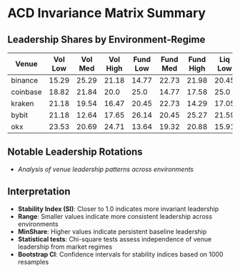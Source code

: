# ACD Invariance Matrix Summary

## Leadership Shares by Environment-Regime

| Venue | Vol Low | Vol Med | Vol High | Fund Low | Fund Med | Fund High | Liq Low | Liq Med | Liq High | SI | Range | MinShare |
|-------|---------|---------|----------|----------|----------|-----------|---------|---------|----------|----|-------|----------|
| binance | 15.29 | 25.29 | 21.18 | 14.77 | 22.73 | 21.98 | 20.45 | 20.45 | 14.29 | 0.8123 | 11.0 | 14.29 |
| coinbase | 18.82 | 21.84 | 20.0 | 25.0 | 14.77 | 17.58 | 25.0 | 22.73 | 20.88 | 0.8464 | 10.23 | 14.77 |
| kraken | 21.18 | 19.54 | 16.47 | 20.45 | 22.73 | 14.29 | 17.05 | 20.45 | 20.88 | 0.8673 | 8.44 | 14.29 |
| bybit | 21.18 | 12.64 | 17.65 | 26.14 | 20.45 | 25.27 | 21.59 | 20.45 | 21.98 | 0.8193 | 13.5 | 12.64 |
| okx | 23.53 | 20.69 | 24.71 | 13.64 | 19.32 | 20.88 | 15.91 | 15.91 | 21.98 | 0.8195 | 11.07 | 13.64 |

## Notable Leadership Rotations

- *Analysis of venue leadership patterns across environments*

## Interpretation

- **Stability Index (SI)**: Closer to 1.0 indicates more invariant leadership
- **Range**: Smaller values indicate more consistent leadership across environments
- **MinShare**: Higher values indicate persistent baseline leadership
- **Statistical tests**: Chi-square tests assess independence of venue leadership from market regimes
- **Bootstrap CI**: Confidence intervals for stability indices based on 1000 resamples
